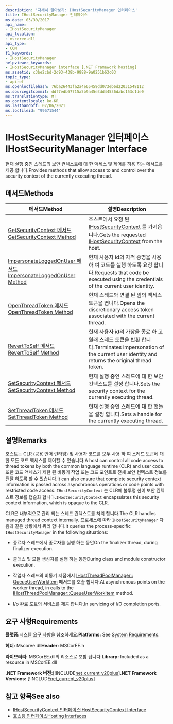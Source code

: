 ```yaml
---
description: '자세히 알아보기: IHostSecurityManager 인터페이스'
title: IHostSecurityManager 인터페이스
ms.date: 03/30/2017
api_name:
- IHostSecurityManager
api_location:
- mscoree.dll
api_type:
- COM
f1_keywords:
- IHostSecurityManager
helpviewer_keywords:
- IHostSecurityManager interface [.NET Framework hosting]
ms.assetid: c3be2cbd-2d93-438b-9888-9a0251b63c03
topic_type:
- apiref
ms.openlocfilehash: 76ba26443fa2a4e65459dd073eb6d22031548112
ms.sourcegitcommit: ddf7edb67715a5b9a45e3dd44536dabc153c1de0
ms.translationtype: MT
ms.contentlocale: ko-KR
ms.lasthandoff: 02/06/2021
ms.locfileid: "99671544"
---
```

# <a name="ihostsecuritymanager-interface"></a><span data-ttu-id="a22d6-103">IHostSecurityManager 인터페이스</span><span class="sxs-lookup"><span data-stu-id="a22d6-103">IHostSecurityManager Interface</span></span>

<span data-ttu-id="a22d6-104">현재 실행 중인 스레드의 보안 컨텍스트에 대 한 액세스 및 제어를 허용 하는 메서드를 제공 합니다.</span><span class="sxs-lookup"><span data-stu-id="a22d6-104">Provides methods that allow access to and control over the security context of the currently executing thread.</span></span>  
  
## <a name="methods"></a><span data-ttu-id="a22d6-105">메서드</span><span class="sxs-lookup"><span data-stu-id="a22d6-105">Methods</span></span>  
  
|<span data-ttu-id="a22d6-106">메서드</span><span class="sxs-lookup"><span data-stu-id="a22d6-106">Method</span></span>|<span data-ttu-id="a22d6-107">설명</span><span class="sxs-lookup"><span data-stu-id="a22d6-107">Description</span></span>|  
|------------|-----------------|  
|[<span data-ttu-id="a22d6-108">GetSecurityContext 메서드</span><span class="sxs-lookup"><span data-stu-id="a22d6-108">GetSecurityContext Method</span></span>](ihostsecuritymanager-getsecuritycontext-method.md)|<span data-ttu-id="a22d6-109">호스트에서 요청 된 [IHostSecurityContext](ihostsecuritycontext-interface.md) 를 가져옵니다.</span><span class="sxs-lookup"><span data-stu-id="a22d6-109">Gets the requested [IHostSecurityContext](ihostsecuritycontext-interface.md) from the host.</span></span>|  
|[<span data-ttu-id="a22d6-110">ImpersonateLoggedOnUser 메서드</span><span class="sxs-lookup"><span data-stu-id="a22d6-110">ImpersonateLoggedOnUser Method</span></span>](ihostsecuritymanager-impersonateloggedonuser-method.md)|<span data-ttu-id="a22d6-111">현재 사용자 id의 자격 증명을 사용 하 여 코드를 실행 하도록 요청 합니다.</span><span class="sxs-lookup"><span data-stu-id="a22d6-111">Requests that code be executed using the credentials of the current user identity.</span></span>|  
|[<span data-ttu-id="a22d6-112">OpenThreadToken 메서드</span><span class="sxs-lookup"><span data-stu-id="a22d6-112">OpenThreadToken Method</span></span>](ihostsecuritymanager-openthreadtoken-method.md)|<span data-ttu-id="a22d6-113">현재 스레드와 연결 된 임의 액세스 토큰을 엽니다.</span><span class="sxs-lookup"><span data-stu-id="a22d6-113">Opens the discretionary access token associated with the current thread.</span></span>|  
|[<span data-ttu-id="a22d6-114">RevertToSelf 메서드</span><span class="sxs-lookup"><span data-stu-id="a22d6-114">RevertToSelf Method</span></span>](ihostsecuritymanager-reverttoself-method.md)|<span data-ttu-id="a22d6-115">현재 사용자 id의 가장을 종료 하 고 원래 스레드 토큰을 반환 합니다.</span><span class="sxs-lookup"><span data-stu-id="a22d6-115">Terminates impersonation of the current user identity and returns the original thread token.</span></span>|  
|[<span data-ttu-id="a22d6-116">SetSecurityContext 메서드</span><span class="sxs-lookup"><span data-stu-id="a22d6-116">SetSecurityContext Method</span></span>](ihostsecuritymanager-setsecuritycontext-method.md)|<span data-ttu-id="a22d6-117">현재 실행 중인 스레드에 대 한 보안 컨텍스트를 설정 합니다.</span><span class="sxs-lookup"><span data-stu-id="a22d6-117">Sets the security context for the currently executing thread.</span></span>|  
|[<span data-ttu-id="a22d6-118">SetThreadToken 메서드</span><span class="sxs-lookup"><span data-stu-id="a22d6-118">SetThreadToken Method</span></span>](ihostsecuritymanager-setthreadtoken-method.md)|<span data-ttu-id="a22d6-119">현재 실행 중인 스레드에 대 한 핸들을 설정 합니다.</span><span class="sxs-lookup"><span data-stu-id="a22d6-119">Sets a handle for the currently executing thread.</span></span>|  
  
## <a name="remarks"></a><span data-ttu-id="a22d6-120">설명</span><span class="sxs-lookup"><span data-stu-id="a22d6-120">Remarks</span></span>  

 <span data-ttu-id="a22d6-121">호스트는 CLR (공용 언어 런타임) 및 사용자 코드를 모두 사용 하 여 스레드 토큰에 대 한 모든 코드 액세스를 제어할 수 있습니다.</span><span class="sxs-lookup"><span data-stu-id="a22d6-121">A host can control all code access to thread tokens by both the common language runtime (CLR) and user code.</span></span> <span data-ttu-id="a22d6-122">또한 코드 액세스가 제한 된 비동기 작업 또는 코드 포인트로 전체 보안 컨텍스트 정보를 전달 하도록 할 수 있습니다.</span><span class="sxs-lookup"><span data-stu-id="a22d6-122">It can also ensure that complete security context information is passed across asynchronous operations or code points with restricted code access.</span></span> <span data-ttu-id="a22d6-123">`IHostSecurityContext` 는 CLR에 불투명 한이 보안 컨텍스트 정보를 캡슐화 합니다.</span><span class="sxs-lookup"><span data-stu-id="a22d6-123">`IHostSecurityContext` encapsulates this security context information, which is opaque to the CLR.</span></span>  
  
 <span data-ttu-id="a22d6-124">CLR은 내부적으로 관리 되는 스레드 컨텍스트를 처리 합니다.</span><span class="sxs-lookup"><span data-stu-id="a22d6-124">The CLR handles managed thread context internally.</span></span> <span data-ttu-id="a22d6-125">프로세스에 따라 `IHostSecurityManager` 다음과 같은 상황에서 쿼리 합니다.</span><span class="sxs-lookup"><span data-stu-id="a22d6-125">It queries the process-specific `IHostSecurityManager` in the following situations:</span></span>  
  
- <span data-ttu-id="a22d6-126">종료자 스레드에서 종료자를 실행 하는 동안</span><span class="sxs-lookup"><span data-stu-id="a22d6-126">On the finalizer thread, during finalizer execution.</span></span>  
  
- <span data-ttu-id="a22d6-127">클래스 및 모듈 생성자를 실행 하는 동안</span><span class="sxs-lookup"><span data-stu-id="a22d6-127">During class and module constructor execution.</span></span>  
  
- <span data-ttu-id="a22d6-128">작업자 스레드의 비동기 지점에서 [IHostThreadPoolManager:: QueueUserWorkItem](ihostthreadpoolmanager-queueuserworkitem-method.md) 메서드를 호출 합니다.</span><span class="sxs-lookup"><span data-stu-id="a22d6-128">At asynchronous points on the worker thread, in calls to the [IHostThreadPoolManager::QueueUserWorkItem](ihostthreadpoolmanager-queueuserworkitem-method.md) method.</span></span>  
  
- <span data-ttu-id="a22d6-129">I/o 완료 포트의 서비스를 제공 합니다.</span><span class="sxs-lookup"><span data-stu-id="a22d6-129">In servicing of I/O completion ports.</span></span>  
  
## <a name="requirements"></a><span data-ttu-id="a22d6-130">요구 사항</span><span class="sxs-lookup"><span data-stu-id="a22d6-130">Requirements</span></span>  

 <span data-ttu-id="a22d6-131">**플랫폼:**[시스템 요구 사항](../../get-started/system-requirements.md)을 참조하세요.</span><span class="sxs-lookup"><span data-stu-id="a22d6-131">**Platforms:** See [System Requirements](../../get-started/system-requirements.md).</span></span>  
  
 <span data-ttu-id="a22d6-132">**헤더:** Mscoree.dll</span><span class="sxs-lookup"><span data-stu-id="a22d6-132">**Header:** MSCorEE.h</span></span>  
  
 <span data-ttu-id="a22d6-133">**라이브러리:** MSCorEE.dll의 리소스로 포함 됩니다.</span><span class="sxs-lookup"><span data-stu-id="a22d6-133">**Library:** Included as a resource in MSCorEE.dll</span></span>  
  
 <span data-ttu-id="a22d6-134">**.NET Framework 버전:**[!INCLUDE[net_current_v20plus](../../../../includes/net-current-v20plus-md.md)]</span><span class="sxs-lookup"><span data-stu-id="a22d6-134">**.NET Framework Versions:** [!INCLUDE[net_current_v20plus](../../../../includes/net-current-v20plus-md.md)]</span></span>  
  
## <a name="see-also"></a><span data-ttu-id="a22d6-135">참고 항목</span><span class="sxs-lookup"><span data-stu-id="a22d6-135">See also</span></span>

- [<span data-ttu-id="a22d6-136">IHostSecurityContext 인터페이스</span><span class="sxs-lookup"><span data-stu-id="a22d6-136">IHostSecurityContext Interface</span></span>](ihostsecuritycontext-interface.md)
- [<span data-ttu-id="a22d6-137">호스팅 인터페이스</span><span class="sxs-lookup"><span data-stu-id="a22d6-137">Hosting Interfaces</span></span>](hosting-interfaces.md)
